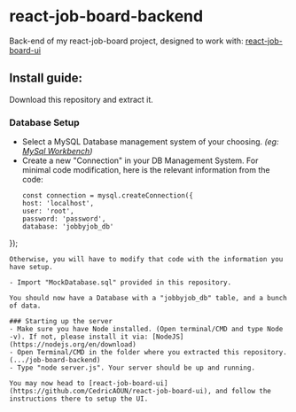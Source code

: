 # react-job-board-backend
Back-end of my react-job-board project, designed to work with: [react-job-board-ui](https://github.com/CedricAOUN/react-job-board-ui)

## Install guide: 

Download this repository and extract it.

### Database Setup
- Select a MySQL Database management system of your choosing. *(eg: [MySql Workbench](https://www.mysql.com/products/workbench/))*
- Create a new "Connection" in your DB Management System. For minimal code modification, here is the relevant information from the code:
  ```
  const connection = mysql.createConnection({
  host: 'localhost', 
  user: 'root', 
  password: 'password', 
  database: 'jobbyjob_db' 
});
  ```
Otherwise, you will have to modify that code with the information you have setup.

- Import "MockDatabase.sql" provided in this repository.

You should now have a Database with a "jobbyjob_db" table, and a bunch of data.

### Starting up the server
- Make sure you have Node installed. (Open terminal/CMD and type Node -v). If not, please install it via: [NodeJS](https://nodejs.org/en/download)
- Open Terminal/CMD in the folder where you extracted this repository. (.../job-board-backend)
- Type "node server.js". Your server should be up and running.

You may now head to [react-job-board-ui](https://github.com/CedricAOUN/react-job-board-ui), and follow the instructions there to setup the UI.
